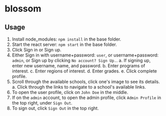 # blossom

## Usage

1. Install node_modules: `npm install` in the base folder.
2. Start the react server: `npm start` in the base folder.
3. Click Sign in or Sign up.
4. Either Sign in with username+password: `user`, or username+password: `admin`, or Sign up by clicking `No account? Sign Up.`.
    a. If signing up, enter new username, name, and password.
    b. Enter programs of interest.
    c. Enter regions of interest.
    d. Enter grades.
    e. Click complete profile.
5. Scroll through the available schools, click one's image to see its details.
    a. Click through the links to navigate to a school's available links.
6. To open the user profile, click on `John Doe` in the middle.
7. If on the `admin` account, to open the admin profile, click `Admin Profile` in the top right, under `Sign Out`.
8. To sign out, click `Sign Out` in the top right.